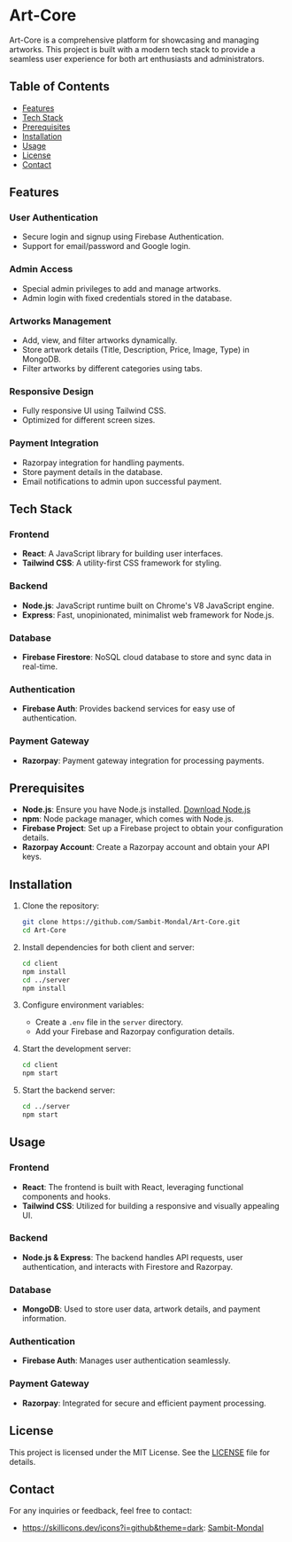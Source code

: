 # Art-Core

Art-Core is a comprehensive platform for showcasing and managing artworks. This project is built with a modern tech stack to provide a seamless user experience for both art enthusiasts and administrators.

## Table of Contents

- [Features](#features)
- [Tech Stack](#tech-stack)
- [Prerequisites](#prerequisites)
- [Installation](#installation)
- [Usage](#usage)
- [License](#license)
- [Contact](#contact)




## Features

### User Authentication
- Secure login and signup using Firebase Authentication.
- Support for email/password and Google login.

### Admin Access
- Special admin privileges to add and manage artworks.
- Admin login with fixed credentials stored in the database.

### Artworks Management
- Add, view, and filter artworks dynamically.
- Store artwork details (Title, Description, Price, Image, Type) in MongoDB.
- Filter artworks by different categories using tabs.

### Responsive Design
- Fully responsive UI using Tailwind CSS.
- Optimized for different screen sizes.

### Payment Integration
- Razorpay integration for handling payments.
- Store payment details in the database.
- Email notifications to admin upon successful payment.




## Tech Stack

### Frontend
- **React**: A JavaScript library for building user interfaces.
- **Tailwind CSS**: A utility-first CSS framework for styling.

### Backend
- **Node.js**: JavaScript runtime built on Chrome's V8 JavaScript engine.
- **Express**: Fast, unopinionated, minimalist web framework for Node.js.

### Database
- **Firebase Firestore**: NoSQL cloud database to store and sync data in real-time.

### Authentication
- **Firebase Auth**: Provides backend services for easy use of authentication.

### Payment Gateway
- **Razorpay**: Payment gateway integration for processing payments.




## Prerequisites

- **Node.js**: Ensure you have Node.js installed. [Download Node.js](https://nodejs.org/)
- **npm**: Node package manager, which comes with Node.js.
- **Firebase Project**: Set up a Firebase project to obtain your configuration details.
- **Razorpay Account**: Create a Razorpay account and obtain your API keys.




## Installation

1. Clone the repository:
   ```sh
   git clone https://github.com/Sambit-Mondal/Art-Core.git
   cd Art-Core
   ```

2. Install dependencies for both client and server:
   ```sh
   cd client
   npm install
   cd ../server
   npm install
   ```

3. Configure environment variables:
   - Create a `.env` file in the `server` directory.
   - Add your Firebase and Razorpay configuration details.

4. Start the development server:
   ```sh
   cd client
   npm start
   ```
5. Start the backend server:
   ```sh
   cd ../server
   npm start
   ```




## Usage

### Frontend
- **React**: The frontend is built with React, leveraging functional components and hooks.
- **Tailwind CSS**: Utilized for building a responsive and visually appealing UI.

### Backend
- **Node.js & Express**: The backend handles API requests, user authentication, and interacts with Firestore and Razorpay.

### Database
- **MongoDB**: Used to store user data, artwork details, and payment information.

### Authentication
- **Firebase Auth**: Manages user authentication seamlessly.

### Payment Gateway
- **Razorpay**: Integrated for secure and efficient payment processing.



## License

This project is licensed under the MIT License. See the [LICENSE](LICENSE) file for details.



## Contact

For any inquiries or feedback, feel free to contact:
- https://skillicons.dev/icons?i=github&theme=dark: [Sambit-Mondal](https://github.com/Sambit-Mondal)
